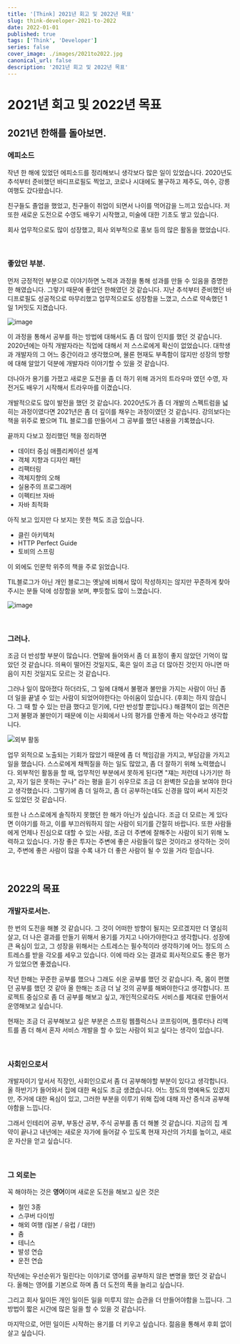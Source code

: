 ```yaml
---
title: '[Think] 2021년 회고 및 2022년 목표'
slug: think-developer-2021-to-2022
date: 2022-01-01
published: true
tags: ['Think', 'Developer']
series: false
cover_image: ./images/2021to2022.jpg
canonical_url: false
description: '2021년 회고 및 2022년 목표'
---
```


# 2021년 회고 및 2022년 목표

## 2021년 한해를 돌아보면.

### 에피소드

작년 한 해에 있었던 에피소드를 정리해보니 생각보다 많은 일이 있었습니다. 2020년도 추석부터 준비했던 바디프로필도 찍었고, 코로나 시대에도 불구하고 제주도, 여수, 강릉 여행도 갔다왔습니다.

친구들도 졸업을 했었고, 친구들이 취업이 되면서 나이를 먹어감을 느끼고 있습니다. 저 또한 새로운 도전으로 수영도 배우기 시작했고, 미술에 대한 기초도 쌓고 있습니다.

회사 업무적으로도 많이 성장했고, 회사 외부적으로 홍보 등의 많은 활동을 했었습니다.

<br/>

### 좋았던 부분.

먼저 긍정적인 부분으로 이야기하면 노력과 과정을 통해 성과를 만들 수 있음을 증명한 한 해였습니다. 그렇기 때문에 좋았던 한해였던 것 같습니다. 지난 추석부터 준비했던 바디프로필도 성공적으로 마무리했고 업무적으로도 성장함을 느꼈고, 스스로 약속했던 1일 1커밋도 지켰습니다.

![image](https://user-images.githubusercontent.com/42582516/147843770-bdfecdc3-9f06-4f21-88ec-54ce9eb4edb6.png)

이 과정을 통해서 공부를 하는 방법에 대해서도 좀 더 많이 인지를 했던 것 같습니다. 2020년에는 아직 개발자라는 직업에 대해서 저 스스로에게 확신이 없었습니다. 대학생과 개발자의 그 어느 중간이라고 생각했으며, 물론 현재도 부족함이 많지만 성장의 방향에 대해 알았기 덕분에 개발자라 이야기할 수 있을 것 같습니다.

더나아가 용기를 가졌고 새로운 도전을 좀 더 하기 위해 과거의 트라우마 였던 수영, 자전거도 배우기 시작해서 트라우마를 이겼습니다.

개발적으로도 많이 발전을 했던 것 같습니다. 2020년도가 좀 더 개발의 스펙트럼을 넓히는 과정이였다면 2021년은 좀 더 깊이를 채우는 과정이였던 것 같습니다. 강의보다는 책을 위주로 봤으며 TIL 블로그를 만들어서 그 공부를 했던 내용을 기록했습니다.

끝까지 다보고 정리했던 책을 정리하면

- 데이터 중심 애플리케이션 설계
- 객체 지향과 디자인 패턴
- 리팩터링
- 객체지향의 오해
- 실용주의 프로그래머
- 이펙티브 자바
- 자바 최적화

아직 보고 있지만 다 보지는 못한 책도 조금 있습니다.

- 클린 아키텍처
- HTTP Perfect Guide
- 토비의 스프링

이 외에도 인문학 위주의 책을 주로 읽었습니다.

TIL블로그가 아닌 개인 블로그는 옛날에 비해서 많이 작성하지는 않지만 꾸준하게 찾아주시는 분들 덕에 성장함을 보며, 뿌듯함도 많이 느꼈습니다.

![image](https://user-images.githubusercontent.com/42582516/147843873-e7757c7a-c565-4c15-8de1-91acc42bedce.png)

<br/>

### 그러나.

조금 더 반성할 부분이 많습니다. 연말에 들어와서 좀 더 표정이 좋지 않았던 기억이 많았던 것 같습니다. 의욕이 떨어진 것일지도, 혹은 일이 조금 더 많아진 것인지 아니면 마음이 지친 것일지도 모르는 것 같습니다.

그러나 일이 많아졌다 하더라도, 그 일에 대해서 불평과 불만을 가지는 사람이 아닌 좀 더 일을 끝낼 수 있는 사람이 되었어야한다는 아쉬움이 있습니다. (후회는 하지 않습니다. 그 때 할 수 있는 만큼 했다고 믿기에, 다만 반성할 뿐입니다.) 해결책이 없는 의견은 그저 불평과 불만이기 때문에 이는 사회에서 나의 평가를 안좋게 하는 악수라고 생각합니다.

![외부 활동](https://user-images.githubusercontent.com/42582516/147844221-82e6b539-843d-4c0e-a84c-6571654138ff.png)

업무 외적으로 노출되는 기회가 많았기 때문에 좀 더 책임감을 가지고, 부담감을 가지고 일을 했습니다. 스스로에게 채찍질을 하는 일도 많았고, 좀 더 잘하기 위해 노력했습니다. 외부적인 활동을 할 때, 업무적인 부분에서 못하게 된다면 "쟤는 저런데 나가기만 하고, 자기 일은 못하는 구나" 라는 평을 듣기 쉬우므로 조금 더 완벽한 모습을 보여야 한다고 생각했습니다. 그렇기에 좀 더 일하고, 좀 더 공부하는데도 신경을 많이 써서 지친것도 있었던 것 같습니다.

또한 나 스스로에게 솔직하지 못했던 한 해가 아닌가 싶습니다. 조금 더 모르는 게 있다면 이야기를 하고, 이를 부끄러워하지 않는 사람이 되기를 간절히 바랍니다. 또한 사람들에게 언제나 진심으로 대할 수 있는 사람, 조금 더 주변에 잘해주는 사람이 되기 위해 노력하고 있습니다. 가장 좋은 투자는 주변에 좋은 사람들이 많은 것이라고 생각하는 것이고, 주변에 좋은 사람이 많을 수록 내가 더 좋은 사람이 될 수 있을 거라 믿습니다.

<br/>

## 2022의 목표

### 개발자로서는.

한 번의 도전을 해볼 것 같습니다. 그 것이 어떠한 방향이 될지는 모르겠지만 더 열심히 살고, 더 나은 결과를 만들기 위해서 용기를 가지고 나아가야한다고 생각합니다. 성장에 큰 욕심이 있고, 그 성장을 위해서는 스트레스는 필수적이라 생각하기에 어느 정도의 스트레스를 받을 각오를 세우고 있습니다. 이에 따라 오는 결과로 회사적으로도 좋은 평가가 있었으면 좋겠습니다.

작년 한해는 꾸준한 공부를 했으나 그래도 쉬운 공부를 했던 것 같습니다. 즉, 몸이 편했던 공부를 했던 것 같아 올 한해는 조금 더 날 것의 공부를 해봐야한다고 생각합니다. 프로젝트 중심으로 좀 더 공부를 해보고 싶고, 개인적으로라도 서비스를 제대로 만들어서 운영해보고 싶습니다.

현재는 조금 더 공부해보고 싶은 부분은 스프링 웹플럭스나 코프링이며, 플루터나 리액트를 좀 더 해서 혼자 서비스 개발을 할 수 있는 사람이 되고 싶다는 생각이 있습니다.

<br/>

### 사회인으로서

개발자이기 앞서서 직장인, 사회인으로서 좀 더 공부해야할 부분이 있다고 생각합니다. 올 하반기가 들어와서 집에 대한 욕심도 조금 생겼습니다. 어느 정도의 명예욕도 있겠지만, 주거에 대한 욕심이 있고, 그러한 부분을 이루기 위해 집에 대해 자산 증식과 공부해야함을 느낍니다.

그래서 인테리어 공부, 부동산 공부, 주식 공부를 좀 더 해볼 것 같습니다. 지금의 집 계약이 끝나고 내년에는 새로운 자가에 들어갈 수 있도록 현재 자산의 가치를 높이고, 새로운 자산을 얻고 싶습니다.

<br/>

### 그 외로는

꼭 해야하는 것은 **영어**이며 새로운 도전을 해보고 싶은 것은

- 철인 3종
- 스쿠버 다이빙
- 해외 여행 (일본 / 유럽 / 대만)
- 춤
- 테니스
- 발성 연습
- 운전 연습

작년에는 우선순위가 밀린다는 이야기로 영어를 공부하지 않은 변명을 했던 것 같습니다. 올해는 영어를 기본으로 하며 좀 더 도전의 폭을 늘리고 싶습니다.

그리고 회사 일이든 개인 일이든 일을 미루지 않는 습관을 더 만들어야함을 느낍니다. 그 방법이 짧은 시간에 많은 일을 할 수 있을 것 같습니다.

마지막으로, 어떤 일이든 시작하는 용기를 더 키우고 싶습니다. 젊음을 통해서 후회 없이 살고 싶습니다.